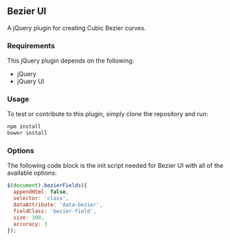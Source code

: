 ## Bezier UI

A jQuery plugin for creating Cubic Bezier curves.

### Requirements

This jQuery plugin depends on the following:

- jQuery
- jQuery UI

### Usage

To test or contribute to this plugin, simply clone the repository and run:

```bash
npm install
bower install
```

### Options

The following code block is the init script needed for Bezier UI with all of the available options:

```javascript
$(document).bezierFields({
  appendHtml: false,
  selector: 'class',
  dataAttribute: 'data-bezier',
  fieldClass: 'bezier-field',
  size: 300,
  accuracy: 3
});
```
